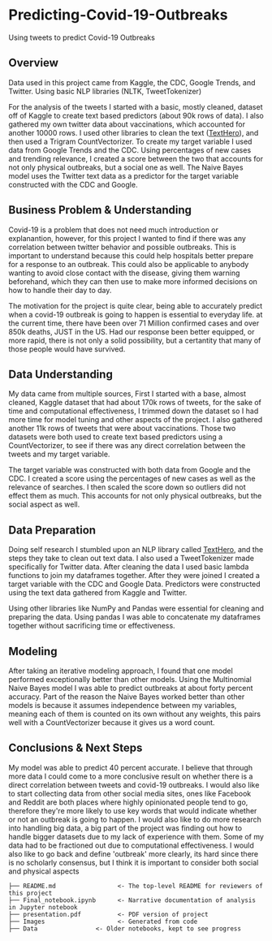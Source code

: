 # Predicting-Covid-19-Outbreaks
Using tweets to predict Covid-19 Outbreaks

## Overview

Data used in this project came from Kaggle, the CDC, Google Trends, and Twitter. Using basic NLP libraries (NLTK, TweetTokenizer)

For the analysis of the tweets I started with a basic, mostly cleaned, dataset off of Kaggle to create text based predictors (about 90k rows of data). I also gathered my own twitter data about vaccinations, which accounted for another 10000 rows. I used other libraries to clean the text ([TextHero](https://texthero.org/)), and then used a Trigram CountVectorizer. To create my target variable I used data from Google Trends and the CDC. Using percentages of new cases and trending relevance, I created a score between the two that accounts for not only physical outbreaks, but a social one as well. The Naive Bayes model uses the Twitter text data as a predictor for the target variable constructed with the CDC and Google.


## Business Problem & Understanding

Covid-19 is a problem that does not need much introduction or explanantion, however, for this project I wanted to find if there was any correlation between twitter behavior and possible outbreaks. This is important to understand because this could help hospitals better prepare for a response to an outbreak. This could also be applicable to anybody wanting to avoid close contact with the disease, giving them warning beforehand, which they can then use to make more informed decisions on how to handle their day to day.

The motivation for the project is quite clear, being able to accurately predict when a covid-19 outbreak is going to happen is essential to everyday life. at the current time, there have been over 71 Million confirmed cases and over 850k deaths, JUST in the US. Had our response been better equipped, or more rapid, there is not only a solid possibility, but a certantity that many of those people would have survived. 

## Data Understanding

My data came from multiple sources, First I started with a base, almost cleaned, Kaggle dataset that had about 170k rows of tweets, for the sake of time and computational effectiveness, I trimmed down the dataset so I had more time for model tuning and other aspects of the project. I also gathered another 11k rows of tweets that were about vaccinations. Those two datasets were both used to create text based predictors using a CountVectorizer, to see if there was any direct correlation between the tweets and my target variable.

The target variable was constructed with both data from Google and the CDC. I created a score using the percentages of new cases as well as the relevance of searches. I then scaled the score down so outliers did not effect them as much. This accounts for not only physical outbreaks, but the social aspect as well.

## Data Preparation

Doing self research I stumbled upon an NLP library called [TextHero](https://texthero.org/), and the steps they take to clean out text data. I also used a TweetTokenizer made specifically for Twitter data. After cleaning the data I used basic lambda functions to join my dataframes together. After they were joined I created a target variable with the CDC and Google Data. Predictors were constructed using the text data gathered from Kaggle and Twitter.

Using other libraries like NumPy and Pandas were essential for cleaning and preparing the data. Using pandas I was able to concatenate my dataframes together without sacrificing time or effectiveness.

## Modeling

After taking an iterative modeling approach, I found that one model performed exceptionally better than other models. Using the Multinomial Naive Bayes model I was able to predict outbreaks at about forty percent accuracy. Part of the reason the Naive Bayes worked better than other models is because it assumes independence between my variables, meaning each of them is counted on its own without any weights, this pairs well with a CountVectorizer because it gives us a word count.


## Conclusions & Next Steps

My model was able to predict 40 percent accurate. I believe that through more data I could come to a more conclusive result on whether there is a direct correlation between tweets and covid-19 outbreaks. I would also like to start collecting data from other social media sites, ones like Facebook and Reddit are both places where highly opinionated people tend to go, therefore they're more likely to use key words that would indicate whether or not an outbreak is going to happen. I would also like to do more research into handling big data, a big part of the project was finding out how to handle bigger datasets due to my lack of experience with them. Some of my data had to be fractioned out due to computational effectiveness. I would also like to go back and define 'outbreak' more clearly, its hard since there is no scholarly consensus, but I think it is important to consider both social and physical aspects

```
├── README.md                 <- The top-level README for reviewers of this project
├── Final_notebook.ipynb      <- Narrative documentation of analysis in Jupyter notebook
├── presentation.pdf          <- PDF version of project 
├── Images                    <- Generated from code
├── Data                <- Older notebooks, kept to see progress
```
